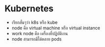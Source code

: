 # Kubernetes

- เรียกสั่นๆว่า k8s หรือ kube
- node คือ virtual machine หรือ virtual instance
- work node คือ เครื่องที่ปฏิบัติงาน
- node สามารถมีได้หลาย pods
